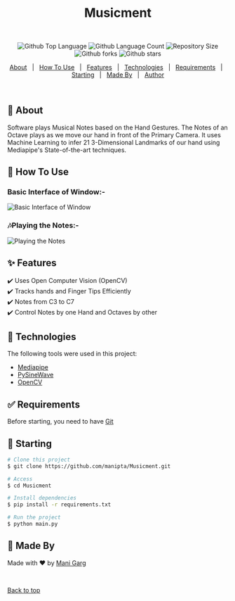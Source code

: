 <div align="center" id="top"> 
<h1 align="center">Musicment</h1>
 </div>
 &nbsp
<p align="center">
  <img alt="Github Top Language" src="https://img.shields.io/github/languages/top/manipta/Musicment?color=56BEB8">

  <img alt="Github Language Count" src="https://img.shields.io/github/languages/count/manipta/Musicment?color=56BEB8">

  <img alt="Repository Size" src="https://img.shields.io/github/repo-size/manipta/Musicment?color=56BEB8">

<!--   <img alt="Github issues" src="https://img.shields.io/github/issues/manipta/Musicment?color=56BEB8" /> -->

  <img alt="Github forks" src="https://img.shields.io/github/forks/manipta/Musicment?color=56BEB8" />

  <img alt="Github stars" src="https://img.shields.io/github/stars/manipta/Musicment?color=56BEB8" />
</p>



<p align="center">
  <a href="#dart-about">About</a> &#xa0; | &#xa0; 
  <a href="#dart-how-to-use">How To Use</a> &#xa0; | &#xa0; 
  <a href="#sparkles-features">Features</a> &#xa0; | &#xa0;
  <a href="#rocket-technologies">Technologies</a> &#xa0; | &#xa0;
  <a href="#white_check_mark-requirements">Requirements</a> &#xa0; | &#xa0;
  <a href="#checkered_flag-starting">Starting</a> &#xa0; | &#xa0;
  <a href="#memo-Made-By">Made By</a> &#xa0; | &#xa0;
  <a href="https://github.com/manipta" target="_blank">Author</a>
</p>

<br>

## :dart: About ##

Software plays Musical Notes based on the Hand Gestures. The Notes of an Octave plays as we move our hand in front of the Primary Camera. It uses Machine Learning to infer 21 3-Dimensional Landmarks of our hand using Mediapipe's State-of-the-art techniques.

## :dart: How To Use ##

### Basic Interface of Window:-
![Basic Interface of Window]()


### 🎶Playing the Notes:-
![Playing the Notes]()


## :sparkles: Features ##

:heavy_check_mark: Uses Open Computer Vision (OpenCV)\
:heavy_check_mark: Tracks hands and Finger Tips Efficiently\
:heavy_check_mark: Notes from C3 to C7 \
:heavy_check_mark: Control Notes by one Hand and Octaves by other

## :rocket: Technologies ##

The following tools were used in this project:

- [Mediapipe](https://google.github.io/mediapipe/solutions/hands)
- [PySineWave](https://pypi.org/project/pysinewave//)
- [OpenCV](https://opencv.org/)

## :white_check_mark: Requirements ##

Before starting, you need to have [Git](https://git-scm.com)

## :checkered_flag: Starting ##

```bash
# Clone this project
$ git clone https://github.com/manipta/Musicment.git

# Access
$ cd Musicment

# Install dependencies
$ pip install -r requirements.txt

# Run the project
$ python main.py

```

## :memo: Made By ##

Made with :heart: by <a href="https://github.com/manipta" target="_blank">Mani Garg</a>

&#xa0;

<a href="#top">Back to top</a>
